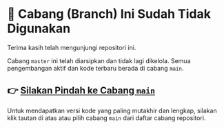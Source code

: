 # 🛑 Cabang (Branch) Ini Sudah Tidak Digunakan

Terima kasih telah mengunjungi repositori ini.

Cabang `master` ini telah diarsipkan dan tidak lagi dikelola. Semua pengembangan aktif dan kode terbaru berada di cabang `main`.

## 👉 [Silakan Pindah ke Cabang `main`](../../tree/main)

Untuk mendapatkan versi kode yang paling mutakhir dan lengkap, silakan klik tautan di atas atau pilih cabang `main` dari daftar cabang repositori.
